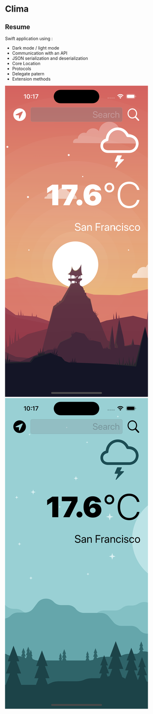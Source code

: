 
# Clima

## Resume

Swift application using :
- Dark mode / light mode
- Communication with an API
- JSON serialization and deserialization
- Core Location
- Protocols
- Delegate patern
- Extension methods


![App Brewery Banner](Documentation/dark-mode.png)
![App Brewery Banner](Documentation/light-mode.png)
